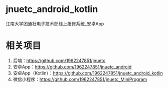 # jnuetc_android_kotlin
江南大学团通社电子技术部线上报修系统_安卓App

# 相关项目
1. 后端：https://github.com/1962247851/jnuetc
2. 安卓App：https://github.com/1962247851/jnuetc_android
3. 安卓App（Kotlin）：https://github.com/1962247851/jnuetc_android_kotlin
4. 微信小程序：https://github.com/1962247851/jnuetc_MiniProgram
